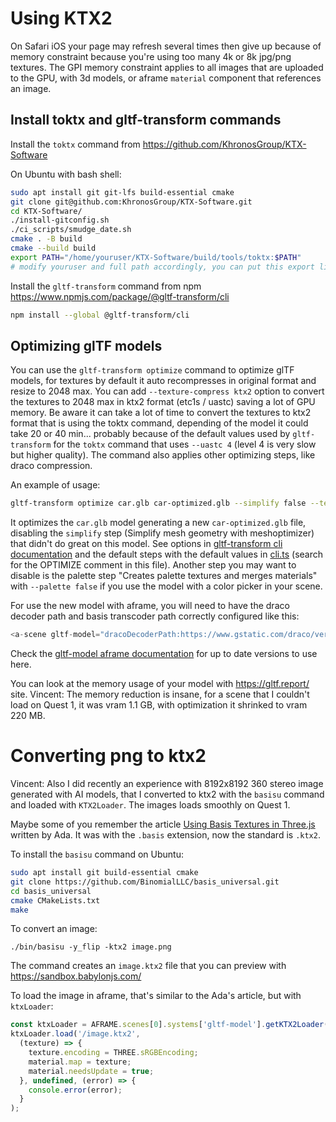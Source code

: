# Using KTX2

On Safari iOS your page may refresh several times then give up because of memory constraint because you're using too many 4k or 8k jpg/png textures. The GPI memory constraint applies to all images that are uploaded to the GPU, with 3d models, or aframe `material` component that references an image.
## Install toktx and gltf-transform commands

Install the `toktx` command from https://github.com/KhronosGroup/KTX-Software

On Ubuntu with bash shell:

```sh
sudo apt install git git-lfs build-essential cmake
git clone git@github.com:KhronosGroup/KTX-Software.git
cd KTX-Software/
./install-gitconfig.sh
./ci_scripts/smudge_date.sh
cmake . -B build
cmake --build build
export PATH="/home/youruser/KTX-Software/build/tools/toktx:$PATH"
# modify youruser and full path accordingly, you can put this export line in your ~/.bashrc
```

Install the `gltf-transform` command from npm https://www.npmjs.com/package/@gltf-transform/cli

```sh
npm install --global @gltf-transform/cli
```
## Optimizing glTF models

You can use the `gltf-transform optimize` command to optimize glTF models, for textures by default it auto recompresses in original format and resize to 2048 max. You can add `--texture-compress ktx2` option to convert the textures to 2048 max in ktx2 format (etc1s / uastc) saving a lot of GPU memory. Be aware it can take a lot of time to convert the textures to ktx2 format that is using the toktx command, depending of the model it could take 20 or 40 min... probably because of the default values used by `gltf-transform` for the  `toktx` command that uses `--uastc 4` (level 4 is very slow but higher quality).
The command also applies other optimizing steps, like draco compression.

An example of usage:

```sh
gltf-transform optimize car.glb car-optimized.glb --simplify false --texture-compress ktx2
```

It optimizes the `car.glb` model generating a new `car-optimized.glb` file, disabling the `simplify` step (Simplify mesh geometry with meshoptimizer) that didn't do great on this model. See options in [gltf-transform cli documentation](https://gltf-transform.dev/cli) and the default steps with the default values in [cli.ts](https://github.com/donmccurdy/glTF-Transform/blob/main/packages/cli/src/cli.ts#L235) (search for the OPTIMIZE comment in this file).
Another step you may want to disable is the palette step "Creates palette textures and merges materials" with `--palette false` if you use the model with a color picker in your scene.

For use the new model with aframe, you will need to have the draco decoder path and basis transcoder path correctly configured like this:

```js
<a-scene gltf-model="dracoDecoderPath:https://www.gstatic.com/draco/versioned/decoders/1.5.6/;basisTranscoderPath:https://cdn.jsdelivr.net/npm/three@0.154.0/examples/jsm/libs/basis/">
```

Check the [gltf-model aframe documentation](https://github.com/aframevr/aframe/blob/master/docs/components/gltf-model.md#using-compression) for up to date versions to use here.

You can look at the memory usage of your model with https://gltf.report/ site.
Vincent: The memory reduction is insane, for a scene that I couldn't load on Quest 1, it was vram 1.1 GB, with optimization it shrinked to vram 220 MB.
# Converting png to ktx2

Vincent: Also I did recently an experience with 8192x8192 360 stereo image generated with AI models, that I converted to ktx2 with the `basisu` command and loaded with `KTX2Loader`. The images loads smoothly on Quest 1.

Maybe some of you remember the article [Using Basis Textures in Three.js](https://medium.com/samsung-internet-dev/using-basis-textures-in-three-js-6eb7e104447d) written by Ada.
It was with the `.basis` extension, now the standard is `.ktx2`.

To install the `basisu` command on Ubuntu:

```sh
sudo apt install git build-essential cmake
git clone https://github.com/BinomialLLC/basis_universal.git
cd basis_universal
cmake CMakeLists.txt
make
```

To convert an image:

```qh
./bin/basisu -y_flip -ktx2 image.png
```

The command creates an `image.ktx2` file that you can preview with https://sandbox.babylonjs.com/

To load the image in aframe, that's similar to the Ada's article, but with `ktxLoader`:

```js
const ktxLoader = AFRAME.scenes[0].systems['gltf-model'].getKTX2Loader();
ktxLoader.load('/image.ktx2',
  (texture) => {
    texture.encoding = THREE.sRGBEncoding;
    material.map = texture;
    material.needsUpdate = true;
  }, undefined, (error) => {
    console.error(error);
  }
);
```
